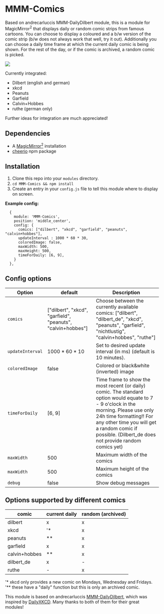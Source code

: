 # MMM-Comics
Based on andrecarluccis MMM-DailyDilbert module, this is a module for MagicMirror<sup>2</sup> that displays daily or random comic strips from famous cartoons.
You can choose to display a coloured and a b/w version of the comic strip (b/w does not always work that well, try it out). 
Additionally you can choose a daily time frame at which the current daily comic is being shown. For the rest of the day, or if the comic is archived, a random comic is picked.

<img src="dilbert.png"></img>

Currently integrated:
  * Dilbert (english and german)
  * xkcd
  * Peanuts
  * Garfield
  * Calvin+Hobbes
  * ruthe (german only)

Further ideas for integration are much appreciated!


## Dependencies
  * A [MagicMirror<sup>2</sup>](https://github.com/MichMich/MagicMirror) installation
  * [cheerio](https://github.com/cheeriojs/cheerio) npm package

## Installation
  1. Clone this repo into your `modules` directory.
  2. `cd MMM-Comics && npm install`
  3. Create an entry in your `config.js` file to tell this module where to display on screen.

 **Example config:**
```
  {
    module: 'MMM-Comics',
    position: 'middle_center',
    config: {
      comics: ["dilbert", "xkcd", "garfield", "peanuts", "calvin+hobbes"],         
      updateInterval : 1000 * 60 * 30,
      coloredImage: false,
      maxWidth: 500,
      maxHeight: 500,
      timeForDaily: [6, 9],
    }
  },
```

## Config options
| **Option** | **default** | **Description** |
| --- | --- | --- |
| `comics` | ["dilbert", "xkcd", "garfield", "peanuts", "calvin+hobbes"] | Choose between the currently available comics: ["dilbert", "dilbert_de", "xkcd", "peanuts", "garfield", "nichtlustig", "calvin+hobbes", "ruthe"] |
| `updateInterval` | 1000 * 60 * 10 | Set to desired update interval (in ms) (default is 10 minutes). |
| `coloredImage` | false | Colored or black&white (inverted) image |
| `timeForDaily` | [6, 9] | Time frame to show the most recent (or daily) comic. The standard option would equate to 7 - 9 o'clock in the morning. Please use only 24h time formatting!! For any other time you will get a random comic if possible. (Dilbert_de does not provide random comics yet) |
| `maxWidth` | 500 | Maximum width of the comics |
| `maxWidth` | 500 | Maximum height of the comics |
| `debug` | false | Show debug messages |



## Options supported by different comics
| **comic** | **current daily** | **random (archived)** |
| --- | --- | --- |
| dilbert | x | x |
| xkcd | '* | x |
| peanuts | ** | x |
| garfield | x | x |
| calvin+hobbes | ** | x |
| dilbert_de | x | - |
| ruthe | - | x |

 '* xkcd only provides a new comic on Mondays, Wednesday and Fridays.
 '** these have a "daily" function but this is only an archived comic.


This module is based on andrecarluccis [MMM-DailyDilbert](https://github.com/andrecarlucci/MMM-DailyDilbert), which was inspired by [DailyXKCD](https://github.com/Blastitt/DailyXKCD).
Many thanks to both of them for their great modules!
